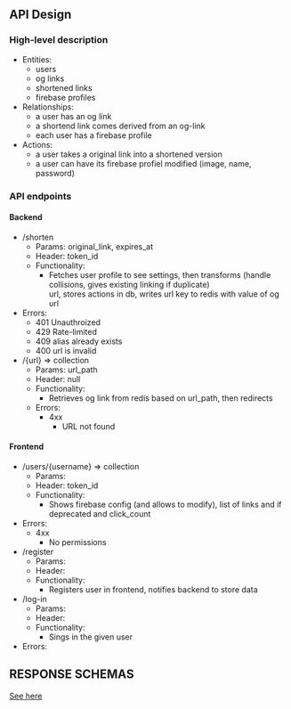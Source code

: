 ## API Design 
### High-level description 
- Entities:
  - users
  - og links
  - shortened links
  - firebase profiles
- Relationships:
  - a user has an og link
  - a shortend link comes derived from an og-link
  - each user has a firebase profile
- Actions:
  - a user takes a original link into a shortened version
  - a user can have its firebase profiel modified (image, name, password)
### API endpoints
#### Backend
- /shorten
  - Params: original_link, expires_at
  - Header: token_id 
  - Functionality:
      - Fetches user profile to see settings, then transforms (handle collisions, gives existing linking if duplicate) \
      url, stores actions in db, writes url key to redis with value of og url
 - Errors:
      - 401 Unauthroized
      - 429 Rate-limited
      - 409 alias already exists 
      - 400 url is invalid
- /{url} => collection
  - Params: url_path
  - Header: null
  - Functionality:
      - Retrieves og link from redis based on url_path, then redirects
   - Errors:
      - 4xx
        - URL not found

#### Frontend
- /users/{username} => collection
  - Params:  
  - Header: token_id 
  - Functionality:
      - Shows firebase config (and allows to modify), list of links and if deprecated and click_count
 - Errors:
      - 4xx
        - No permissions
- /register
  - Params:  
  - Header:  
  - Functionality:
      - Registers user in frontend, notifies backend to store data
- /log-in
  - Params:  
  - Header:  
  - Functionality:
      - Sings in the given user
 - Errors:
## RESPONSE SCHEMAS
[See here](https://claude.ai/chat/501237a2-3466-4138-b663-66f571c621bf)